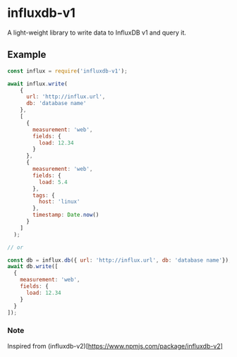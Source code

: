 # influxdb-v1

A light-weight library to write data to InfluxDB v1 and query it.

## Example

```javascript
const influx = require('influxdb-v1');

await influx.write(
    {
      url: 'http://influx.url',
      db: 'database name'
    },
    [
      {
        measurement: 'web',
        fields: {
          load: 12.34
        }
      },
      {
        measurement: 'web',
        fields: {
          load: 5.4
        },
        tags: {
          host: 'linux'
        },
        timestamp: Date.now()
      }
    ]
  );

// or

const db = influx.db({ url: 'http://influx.url', db: 'database name'});
await db.write([
  {
    measurement: 'web',
    fields: {
      load: 12.34
    }
  }
]);
```

### Note

Inspired from (influxdb-v2)[https://www.npmjs.com/package/influxdb-v2]
